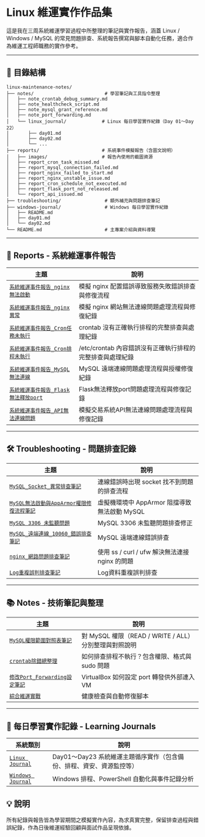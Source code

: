 # Linux 維運實作作品集

這是我在三周系統維運學習過程中所整理的筆記與實作報告，涵蓋 Linux / Windows / MySQL 的常見問題排查、系統報告撰寫與腳本自動化任務，適合作為維運工程師職務的實作參考。

---

## 📁 目錄結構

```
linux-maintenance-notes/
├── notes/                          # 學習筆記與工具指令整理
│   ├── note_crontab_debug_summary.md
│   ├── note_healthcheck_script.md
│   ├── note_mysql_grant_reference.md
│   ├── note_port_forwarding.md
│   └── linux_journal/             # Linux 每日學習實作紀錄（Day 01～Day 22）
│       ├── day01.md
│       ├── day02.md
│       └── ...
├── reports/                       # 系統事件模擬報告（含圖文說明）
│   ├── images/                    # 報告內使用的截圖資源
│   ├── report_cron_task_missed.md
│   ├── report_mysql_connection_failed.md
│   ├── report_nginx_failed_to_start.md
│   ├── report_nginx_unstable_issue.md
│   ├── report_cron_schedule_not_executed.md       
│   ├── report_flask_port_not_released.md          
│   └── report_api_issued.md                       
├── troubleshooting/                # 額外補充與問題排查筆記
├── windows-journal/                # Windows 每日學習實作紀錄
│   ├── README.md
│   ├── day01.md
│   └── day02.md
└── README.md                       # 主專案介紹與資料導覽

```

---

## 📝 Reports - 系統維運事件報告

| 主題 | 說明 |
|------|------|
| [`系統維運事件報告_nginx無法啟動`](linux-maintenance-notes/reports/report_nginx_failed_to_start.md) | 模擬 nginx 配置錯誤導致服務失敗錯誤排查與修復流程 |
| [`系統維運事件報告_nginx異常`](linux-maintenance-notes/reports/report_nginx_unstable_issue.md) | 模擬 nginx 網站無法連線問題處理流程與修復紀錄 |
| [`系統維運事件報告_Cron任務未執行`](linux-maintenance-notes/reports/report_cron_task_missed.md) | crontab 沒有正確執行排程的完整排查與處理紀錄 |
| [`系統維運事件報告_Cron排程未執行`](linux-maintenance-notes/reports/report_cron_schedule_not_executed.md) | /etc/crontab 內容錯誤沒有正確執行排程的完整排查與處理紀錄 |
| [`系統維運事件報告_MySQL無法連線`](linux-maintenance-notes/reports/report_mysql_connection_failed.md) | MySQL 遠端連線問題處理流程與授權修復紀錄 |
| [`系統維運事件報告_Flask無法釋放port`](linux-maintenance-notes/reports/report_flask_port_not_released.md) | Flask無法釋放port問題處理流程與修復記錄 |
| [`系統維運事件報告_API無法連線問題`](linux-maintenance-notes/reports/report_api_issue.md) | 模擬交易系統API無法連線問題處理流程與修復記錄 |

---

## 🛠 Troubleshooting - 問題排查記錄

| 主題 | 說明 |
|------|------|
| [`MySQL_Socket_異常排查筆記`](linux-maintenance-notes/troubeshooting/troubleshoot_mysql_socket_error.md) | 連線錯誤時出現 socket 找不到問題的排查流程 |
| [`MySQL無法啟動與AppArmor權限修復流程筆記`](linux-maintenance-notes/troubleshooting/troubleshoot_mysql_apparmor.md) | 虛擬機環境中 AppArmor 阻擋導致無法啟動 MySQL |
| [`MySQL 3306 未監聽問題`](linux-maintenance-notes/troubleshooting/troubleshoot_mysql_3306_bind.md) | MySQL 3306 未監聽問題排查修正 |
| [`MySQL_遠端連線_10060_錯誤排查筆記`](linux-maintenance-notes/troubleshooting/troubleshoot_mysql_remote_10060.md) | MySQL 遠端連線錯誤排查 |
| [`nginx_網路問題排查筆記`](linux-maintenance-notes/troubleshooting/troubleshoot_nginx_network.md) | 使用 ss / curl / ufw 解決無法連接 nginx 的問題 |
| [`Log重複誤判排查筆記`](linux-maintenance-notes/troubleshooting/troubleshoot_log_duplicate.md) | Log資料重複誤判排查

---

## 📚 Notes - 技術筆記與整理

| 主題 | 說明 |
|------|------|
| [`MySQL權限範圍對照表筆記`](linux-maintenance-notes/notes/note_mysql_grant_reference.md) | 對 MySQL 權限（READ / WRITE / ALL）分別整理與對照說明 |
| [`crontab除錯總整理`](linux-maintenance-notes/notes/note_crontab_debug_summary.md) | 如何排查排程不執行？包含權限、格式與 sudo 問題 |
| [`修改Port_Forwarding設定筆記`](notes/note_port_forwarding.md) | VirtualBox 如何設定 port 轉發供外部連入 VM |
| [`綜合維運實戰`](linux-maintenance-notes/notes/note_healthcheck_script.md) | 健康檢查與自動修復腳本 |

---

## 📘 每日學習實作記錄 - Learning Journals

| 系統類別 | 說明 |
|--------|------|
| [`Linux Journal`](linux-maintenance-notes/notes/linux_journal/README.md) | Day01～Day23 系統維運主題循序實作（包含備份、排程、資安、資源監控等） |
| [`Windows Journal`](linux-maintenance-notes/windows-journal/README.md) | Windows 排程、PowerShell 自動化與事件記錄分析 |


## 💡 說明

所有紀錄與報告皆為學習期間之模擬實作內容，為求真實完整，保留排查過程與錯誤紀錄，作為日後維運經驗回顧與面試作品呈現依據。
